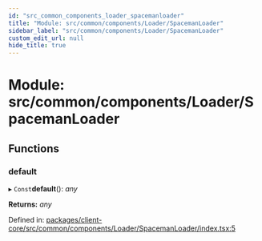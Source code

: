 ```yaml
---
id: "src_common_components_loader_spacemanloader"
title: "Module: src/common/components/Loader/SpacemanLoader"
sidebar_label: "src/common/components/Loader/SpacemanLoader"
custom_edit_url: null
hide_title: true
---
```


# Module: src/common/components/Loader/SpacemanLoader

## Functions

### default

▸ `Const`**default**(): *any*

**Returns:** *any*

Defined in: [packages/client-core/src/common/components/Loader/SpacemanLoader/index.tsx:5](https://github.com/xr3ngine/xr3ngine/blob/673ad6a5f/packages/client-core/src/common/components/Loader/SpacemanLoader/index.tsx#L5)

